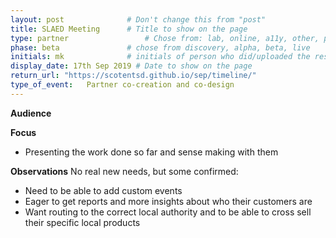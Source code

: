```yaml
---
layout: post              # Don't change this from "post"
title: SLAED Meeting      # Title to show on the page
type: partner                 # Chose from: lab, online, a11y, other, partner
phase: beta               # chose from discovery, alpha, beta, live
initials: mk              # initials of person who did/uploaded the research
display_date: 17th Sep 2019 # Date to show on the page
return_url: "https://scotentsd.github.io/sep/timeline/"         
type_of_event:   Partner co-creation and co-design
---
```


**Audience**


**Focus**
- Presenting the work done so far and sense making with them

**Observations**
No real new needs, but some confirmed:
- Need to be able to add custom events
- Eager to get reports and more insights about who their customers are
- Want routing to the correct local authority and to be able to cross sell their specific local products

